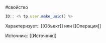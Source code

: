 #свойство

```javascript
ID:: <% tp.user.make_uuid() %>
```

Характеризует:: [[Объект]] или [[Операция]]

Источник:: [[Источник]]